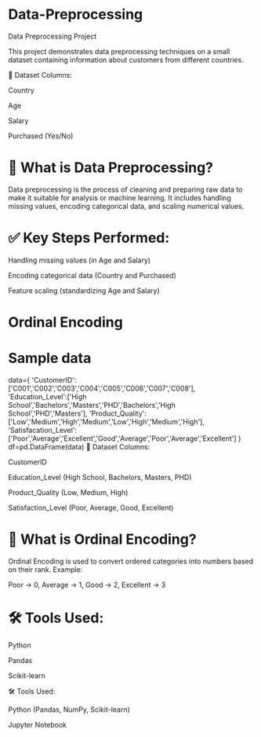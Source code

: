 # Data-Preprocessing
Data Preprocessing Project

This project demonstrates data preprocessing techniques on a small dataset containing information about customers from different countries.

📁 Dataset Columns:

Country

Age

Salary

Purchased (Yes/No)


# 🔧 What is Data Preprocessing?

Data preprocessing is the process of cleaning and preparing raw data to make it suitable for analysis or machine learning. It includes handling missing values, encoding categorical data, and scaling numerical values.

# ✅ Key Steps Performed:

Handling missing values (in Age and Salary)

Encoding categorical data (Country and Purchased)

Feature scaling (standardizing Age and Salary)

# Ordinal Encoding

# Sample data
data={
    'CustomerID':['C001','C002','C003','C004','C005','C006','C007','C008'],
    'Education_Level':['High School','Bachelors','Masters','PHD','Bachelors','High School','PHD','Masters'],
    'Product_Quality':['Low','Medium','High','Medium','Low','High','Medium','High'],
    'Satisfacation_Level':['Poor','Average','Excellent','Good','Average','Poor','Average','Excellent']
}
df=pd.DataFrame(data)
📁 Dataset Columns:

CustomerID

Education_Level (High School, Bachelors, Masters, PHD)

Product_Quality (Low, Medium, High)

Satisfaction_Level (Poor, Average, Good, Excellent)


# 🔧 What is Ordinal Encoding?

Ordinal Encoding is used to convert ordered categories into numbers based on their rank.
Example:

Poor → 0, Average → 1, Good → 2, Excellent → 3


# 🛠 Tools Used:

Python

Pandas

Scikit-learn

🛠 Tools Used:

Python (Pandas, NumPy, Scikit-learn)

Jupyter Notebook
